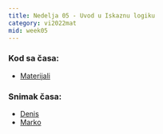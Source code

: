 ```yaml
---
title: Nedelja 05 - Uvod u Iskaznu logiku
category: vi2022mat
mid: week05
---
```


### Kod sa časa:

- <a target="_blank" href="https://github.com/matfvi/vi/tree/master/2022.2023/05_Uvod_u_iskaznu_logiku">Materijali</a>

### Snimak časa:
  - <a target="_blank" href="https://youtu.be/UZRwR8Q1ZVI">Denis</a>
  - <a target="_blank" href="https://youtu.be/qWLuuSCq9eY">Marko</a>

